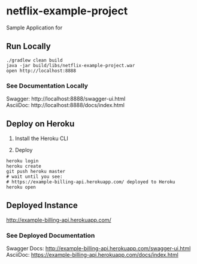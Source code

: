 netflix-example-project  
=========================

Sample Application for 

## Run Locally

```shell
./gradlew clean build
java -jar build/libs/netflix-example-project.war
open http://localhost:8888
```

### See Documentation Locally
Swagger: http://localhost:8888/swagger-ui.html  
AsciiDoc: http://localhost:8888/docs/index.html 

## Deploy on Heroku

1. Install the Heroku CLI

2. Deploy

```shell
heroku login
heroku create
git push heroku master
# wait until you see:
# https://example-billing-api.herokuapp.com/ deployed to Heroku
heroku open
```

## Deployed Instance
http://example-billing-api.herokuapp.com/

### See Deployed Documentation
Swagger Docs: http://example-billing-api.herokuapp.com/swagger-ui.html  
AsciiDoc: https://example-billing-api.herokuapp.com/docs/index.html
